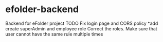 # efolder-backend
Backend for eFolder project
TODO
Fix login page and CORS policy
*add create superAdmin and employee role
Correct the roles. 
Make sure that user cannot have the same rule multiple times
